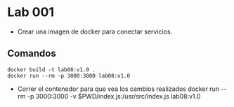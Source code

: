 # Lab 001
* Crear una imagen de docker para conectar servicios.

## Comandos
    docker build -t lab08:v1.0 .
    docker run --rm -p 3000:3000 lab08:v1.0
* Correr el contenedor para que vea los cambios realizados
    docker run  --rm -p 3000:3000 -v $PWD/index.js:/usr/src/index.js lab08:v1.0